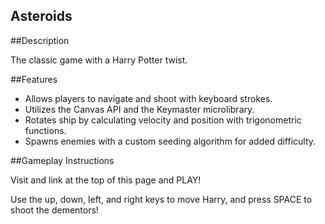## Asteroids

##Description

The classic game with a Harry Potter twist.

##Features

- Allows players to navigate and shoot with keyboard strokes.
- Utilizes the Canvas API and the Keymaster microlibrary. 
- Rotates ship by calculating velocity and position with trigonometric functions. 
- Spawns enemies with a custom seeding algorithm for added difficulty. 

##Gameplay Instructions

Visit and link at the top of this page and PLAY!

Use the up, down, left, and right keys to move Harry, and press SPACE to shoot the dementors!
